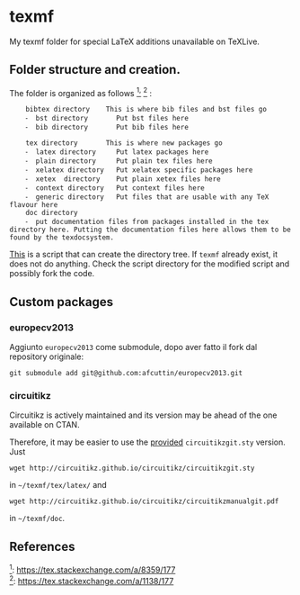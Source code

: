 # texmf
My texmf folder for special LaTeX additions unavailable on TeXLive.

## Folder structure and creation.
The folder is organized as follows
<a href="#note1" id="note1ref"><sup>1,</sup></a>
<a href="#note2" id="note2ref"><sup>2</sup></a>
:
```
    bibtex directory    This is where bib files and bst files go
    ⁃  bst directory       Put bst files here
    ⁃  bib directory       Put bib files here

    tex directory       This is where new packages go
    ⁃  latex directory     Put latex packages here
    ⁃  plain directory     Put plain tex files here
    ⁃  xelatex directory   Put xelatex specific packages here
    ⁃  xetex  directory    Put plain xetex files here
    ⁃  context directory   Put context files here
    ⁃  generic directory   Put files that are usable with any TeX flavour here
    doc directory
    ⁃  put documentation files from packages installed in the tex directory here. Putting the documentation files here allows them to be found by the texdocsystem.
```

[This](https://github.com/amunn/make-local-texmf) is a script that can create the directory tree. If `texmf` already exist, it does not do anything. Check the script directory for the modified script and possibly fork the code.

## Custom packages

### europecv2013
Aggiunto `europecv2013` come submodule, dopo aver fatto il fork dal repository originale:
```
git submodule add git@github.com:afcuttin/europecv2013.git
```

### circuitikz
Circuitikz is actively maintained and its version may be ahead of the one available on CTAN.

Therefore, it may be easier to use the [provided](https://circuitikz.github.io/circuitikz/) `circuitikzgit.sty` version.
Just
```
wget http://circuitikz.github.io/circuitikz/circuitikzgit.sty
```
in `~/texmf/tex/latex/`
and
```
wget http://circuitikz.github.io/circuitikz/circuitikzmanualgit.pdf
```
in `~/texmf/doc`.

## References
<a id="note1" href="#note1ref"><sup>1</sup></a>: https://tex.stackexchange.com/a/8359/177
<br>
<a id="note2" href="#note2ref"><sup>2</sup></a>: https://tex.stackexchange.com/a/1138/177

